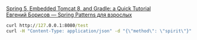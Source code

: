 
[Spring 5, Embedded Tomcat 8, and Gradle: a Quick Tutorial](https://auth0.com/blog/spring-5-embedded-tomcat-8-gradle-tutorial/)  
[Евгений Борисов — Spring Patterns для взрослых](https://www.youtube.com/watch?v=GL1txFxswHA)

```cmd
curl http://127.0.0.1:8080/test
curl -H "Content-Type: application/json" -d "{\"method\": \"spirit\"}" 127.0.0.1:8080/c/treat
```
